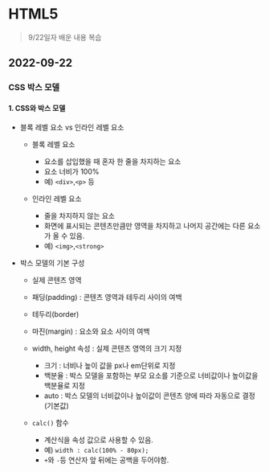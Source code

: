 # HTML5

> 9/22일자 배운 내용 복습

## 2022-09-22

### CSS 박스 모델

#### 1. CSS와 박스 모델

- 블록 레벨 요소 vs 인라인 레벨 요소

  - 블록 레벨 요소

    - 요소를 삽입했을 때 혼자 한 줄을 차지하는 요소
    - 요소 너비가 100%
    - 예) `<div>`,`<p>` 등

  - 인라인 레벨 요소
    - 줄을 차지하지 않는 요소
    - 화면에 표시되는 콘텐츠만큼만 영역을 차지하고 나머지 공간에는 다른 요소가 올 수 있음.
    - 예) `<img>`,`<strong>`

- 박스 모델의 기본 구성

  - 실제 콘텐츠 영역
  - 패딩(padding) : 콘텐츠 영역과 테두리 사이의 여백
  - 테두리(border)
  - 마진(margin) : 요소와 요소 사이의 여백

  - width, height 속성 : 실제 콘텐츠 영역의 크기 지정

    - 크기 : 너비나 높이 값을 px나 em단위로 지정
    - 백분율 : 박스 모델을 포함하는 부모 요소를 기준으로 너비값이나 높이값을 백분율로 지정
    - auto : 박스 모델의 너비값이나 높이값이 콘텐츠 양에 따라 자동으로 결정(기본값)

  - `calc()` 함수
    - 계산식을 속성 값으로 사용할 수 있음.
    - 예) `width : calc(100% - 80px);`
    - `+`와 `-`등 연산자 앞 뒤에는 공백을 두어야함.
